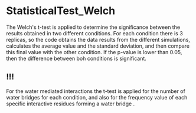 # StatisticalTest_Welch
The Welch's t-test is applied to determine the significance between the results obtained in two different conditions. For each condition there is 3 replicas, so the code obtains the data results from the different simulations, calculates the average value and the standard deviation, and then compare this final value with the other condition. If the p-value is lower than 0.05, then the difference between boh conditions is significant. 

## !!!
For the water mediated interactions the t-test is applied for the number of water bridges for each condition, and also for the frequency value of each specific interactive residues forming a water bridge . 

